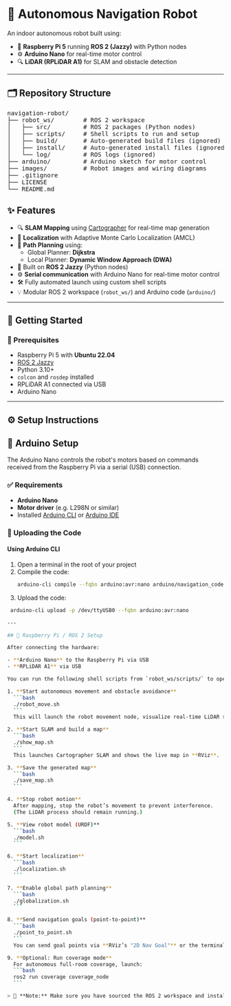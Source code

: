 # 🤖 Autonomous Navigation Robot

An indoor autonomous robot built using:
- 🧠 **Raspberry Pi 5** running **ROS 2 (Jazzy)** with Python nodes
- ⚙️ **Arduino Nano** for real-time motor control
- 🔍 **LiDAR (RPLiDAR A1)** for SLAM and obstacle detection

---

## 🗂️ Repository Structure

<pre>
navigation-robot/
├── robot_ws/        # ROS 2 workspace
│   ├── src/         # ROS 2 packages (Python nodes)
│   ├── scripts/     # Shell scripts to run and setup
│   ├── build/       # Auto-generated build files (ignored)
│   ├── install/     # Auto-generated install files (ignored)
│   └── log/         # ROS logs (ignored)
├── arduino/         # Arduino sketch for motor control
├── images/          # Robot images and wiring diagrams
├── .gitignore
├── LICENSE
└── README.md
</pre>

## ✨ Features

- 🔍 **SLAM Mapping** using [Cartographer](https://google-cartographer.readthedocs.io/) for real-time map generation
- 📍 **Localization** with Adaptive Monte Carlo Localization (AMCL)
- 🧭 **Path Planning** using:
  - Global Planner: **Dijkstra**
  - Local Planner: **Dynamic Window Approach (DWA)**
- 🧠 Built on **ROS 2 Jazzy** (Python nodes)
- ⚙️ **Serial communication** with Arduino Nano for real-time motor control
- 🛠️ Fully automated launch using custom shell scripts
- 💡 Modular ROS 2 workspace (`robot_ws/`) and Arduino code (`arduino/`)

---
## 🚀 Getting Started

### 🔧 Prerequisites

- Raspberry Pi 5 with **Ubuntu 22.04**
- [ROS 2 Jazzy](https://docs.ros.org/en/jazzy/Installation.html)
- Python 3.10+
- `colcon` and `rosdep` installed
- RPLiDAR A1 connected via USB
- Arduino Nano 

---

## ⚙️ Setup Instructions

## 🔌 Arduino Setup

The Arduino Nano controls the robot's motors based on commands received from the Raspberry Pi via a serial (USB) connection.

### ✅ Requirements

- **Arduino Nano**
- **Motor driver** (e.g. L298N or similar)
- Installed [Arduino CLI](https://arduino.github.io/arduino-cli/latest/installation/) or [Arduino IDE](https://www.arduino.cc/en/software)

### 🔧 Uploading the Code

#### Using Arduino CLI

1. Open a terminal in the root of your project
2. Compile the code:
   ```bash
   arduino-cli compile --fqbn arduino:avr:nano arduino/navigation_code.ino
3. Upload the code:
  ```bash
   arduino-cli upload -p /dev/ttyUSB0 --fqbn arduino:avr:nano

---

## 🧠 Raspberry Pi / ROS 2 Setup

After connecting the hardware:

- **Arduino Nano** to the Raspberry Pi via USB  
- **RPLiDAR A1** via USB  

You can run the following shell scripts from `robot_ws/scripts/` to operate the robot:

1. **Start autonomous movement and obstacle avoidance**  
    ```bash
    ./robot_move.sh
    ```
    This will launch the robot movement node, visualize real-time LiDAR scans in **RViz**, and enable obstacle avoidance.

2. **Start SLAM and build a map**  
    ```bash
    ./show_map.sh
    ```
    This launches Cartographer SLAM and shows the live map in **RViz**.

3. **Save the generated map**  
    ```bash
    ./save_map.sh
    ```

4. **Stop robot motion**  
    After mapping, stop the robot’s movement to prevent interference.  
    (The LiDAR process should remain running.)

5. **View robot model (URDF)**  
    ```bash
    ./model.sh
    ```

6. **Start localization**  
    ```bash
    ./localization.sh
    ```

7. **Enable global path planning**  
    ```bash
    ./globalization.sh
    ```

8. **Send navigation goals (point-to-point)**  
    ```bash
    ./point_to_point.sh
    ```
    You can send goal points via **RViz’s "2D Nav Goal"** or the terminal.

9. **Optional: Run coverage mode**  
    For autonomous full-room coverage, launch:  
    ```bash
    ros2 run coverage coverage_node
    ```

> 📝 **Note:** Make sure you have sourced the ROS 2 workspace and installed all dependencies before running these commands.

